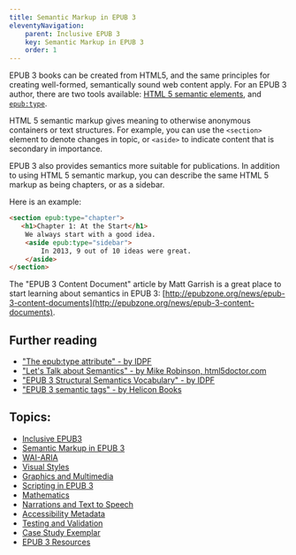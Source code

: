 ```yaml
---
title: Semantic Markup in EPUB 3
eleventyNavigation:
    parent: Inclusive EPUB 3
    key: Semantic Markup in EPUB 3
    order: 1
---
```


EPUB 3 books can be created from HTML5, and the same principles for creating well-formed, semantically sound web
content apply. For an EPUB 3 author, there are two tools available:
[HTML 5 semantic elements](https://developer.mozilla.org/en/docs/Web/HTML/Element), and [`epub:type`](http://www.idpf.org/accessibility/guidelines/content/semantics/epub-type.php).

HTML 5 semantic markup gives meaning to otherwise anonymous containers or text structures. For example, you can use the
`<section>` element to denote changes in topic, or `<aside>` to indicate content that is secondary in importance.

EPUB 3 also provides semantics more suitable for publications. In addition to using HTML 5 semantic markup, you can
describe the same HTML 5 markup as being chapters, or as a sidebar.

Here is an example:

```html
<section epub:type="chapter">
   <h1>Chapter 1: At the Start</h1>
    We always start with a good idea.
    <aside epub:type="sidebar">
        In 2013, 9 out of 10 ideas were great.
    </aside>
</section>
```

The "EPUB 3 Content Document" article by Matt Garrish is a great place to start learning about semantics in EPUB 3:
[http://epubzone.org/news/epub-3-content-documents](http://epubzone.org/news/epub-3-content-documents).

## Further reading

* ["The epub:type attribute" - by IDPF](http://www.idpf.org/accessibility/guidelines/content/semantics/epub-type.php)
* ["Let's Talk about Semantics" - by Mike Robinson, html5doctor.com](http://html5doctor.com/lets-talk-about-semantics/)
* ["EPUB 3 Structural Semantics Vocabulary" - by IDPF](http://www.idpf.org/epub/vocab/structure/)
* ["EPUB 3 semantic tags" - by Helicon Books](http://www.heliconbooks.com/article/epub3sem)

## Topics:

* [Inclusive EPUB3](/InclusiveEPUB3.html)
* [Semantic Markup in EPUB 3](/SemanticMarkupInEPUB3.html)
* [WAI-ARIA](/WAI-ARIA.html)
* [Visual Styles](/VisualStyles.html)
* [Graphics and Multimedia](/GraphicsAndMultimedia.html)
* [Scripting in EPUB 3](/ScriptingInEPUB3.html)
* [Mathematics](/Mathematics.html)
* [Narrations and Text to Speech](/NarrationsAndTextToSpeech.html)
* [Accessibility Metadata](/AccessibilityMetadata.html)
* [Testing and Validation](/TestingAndValidation.html)
* [Case Study Exemplar](/CaseStudyExemplar.html)
* [EPUB 3 Resources](/EPUB3Resources.html)
